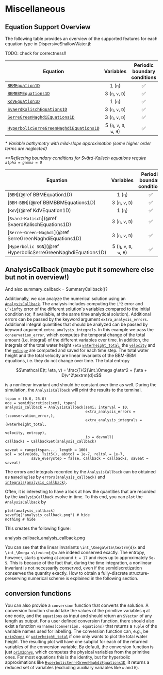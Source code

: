 # Miscellaneous

## Equation Support Overview

The following table provides an overview of the supported features for each equation type in DispersiveShallowWater.jl:

TODO: check for correctness!!

| Equation | Variables | Periodic boundary conditions | Reflecting boundary conditions | Flat Bathymetry | Mild-slope Bathymetry* | Variable Bathymetry | Relaxation | Source Terms |
|----------|:---------:|:-----------:|:-------------:|:---------------:|:---------------------:|:-------------------:|:----------:|:------------:|
| [`BBMEquation1D`](@ref) | 1 (`η`) | ✅ | ❌ | ✅ | ❌ | ❌ | ✅ | ✅ |
| [`BBMBBMEquations1D`](@ref) | 3 (`η`, `v`, `D`) | ✅ | ✅ | ✅ | ❌ | ✅ | ✅ | ✅ |
| [`KdVEquation1D`](@ref) | 1 (`η`) | ✅ | ❌ | ✅ | ❌ | ❌ | ✅ | ✅ |
| [`SvaerdKalischEquations1D`](@ref) | 3 (`η`, `v`, `D`) | ✅ | ✅**| ❌ | ❌ | ✅ | ✅ | ✅ |
| [`SerreGreenNaghdiEquations1D`](@ref) | 3 (`η`, `v`, `D`) | ✅ | ✅ | ✅ | ✅ | ✅ | ✅ | ✅ |
| [`HyperbolicSerreGreenNaghdiEquations1D`](@ref) | 5 (`η`, `v`, `D`, `w`, `H`) | ✅ | ✅ | ✅ | ✅ | ❌ | ✅ | ✅ |

*\* Variable bathymetry with mild-slope approximation (some higher order terms are neglected)*

*\*\*Reflecting boundary conditions for Svärd-Kalisch equations require `alpha = gamma = 0`*


| Equation | Variables | Periodic boundary conditions | Reflecting boundary conditions | Flat Bathymetry | Mild-slope Bathymetry* | Variable Bathymetry | Relaxation | Source Terms |
|----------|:---------:|:-----------:|:-------------:|:----:|:-----------:|:--------:|:----------:|:-------:|
| [`BBM`](@ref BBMEquation1D) | 1 (`η`) | ✅ | ❌ | ✅ | ❌ | ❌ | ✅ | ✅ |
| [`BBM-BBM`](@ref BBMBBMEquations1D) | 3 (`η`, `v`, `D`) | ✅ | ✅ | ✅ | ❌ | ✅ | ✅ | ✅ |
| [`KdV`](@ref KdVEquation1D) | 1 (`η`) | ✅ | ❌ | ✅ | ❌ | ❌ | ✅ | ✅ |
| [`Svärd-Kalisch`](@ref SvaerdKalischEquations1D) | 3 (`η`, `v`, `D`) | ✅ | ✅** | ❌ | ❌ | ✅ | ✅ | ✅ |
| [`Serre-Green-Naghdi`](@ref SerreGreenNaghdiEquations1D) | 3 (`η`, `v`, `D`) | ✅ | ✅ | ✅ | ✅ | ✅ | ✅ | ✅ |
| [`Hyperbolic SGN`](@ref HyperbolicSerreGreenNaghdiEquations1D) | 5 (`η`, `v`, `D`, `w`, `H`) | ✅ | ✅ | ✅ | ✅ | ❌ | ✅ | ✅ |


## AnalysisCallback (maybe put it somewhere else but not in overview!)
And also summary_callback = SummaryCallback()?

Additionally, we can analyze the numerical solution using an [`AnalysisCallback`](@ref).
The analysis includes computing the ``L^2`` error and ``L^\infty`` error of the different solution's variables compared to the initial condition (or, if available,
at the same time analytical solution). Additional errors can be passed by the keyword argument `extra_analysis_errors`. Additional integral quantities that should
be analyzed can be passed by keyword argument `extra_analysis_integrals`. In this example we pass the `conservation_error`, which computes the temporal change of
the total amount (i.e. integral) of the different variables over time. In addition, the integrals of the total water height ``\eta`` [`waterheight_total`](@ref),
the [`velocity`](@ref) and the [`entropy`](@ref) are computed and saved for each time step. The total water height and the total velocity are linear invariants of
the BBM-BBM equations, i.e. they do not change over time. The total entropy

```math
\mathcal E(t; \eta, v) = \frac{1}{2}\int_\Omega g\eta^2 + (\eta + D)v^2\textrm{d}x
```

is a nonlinear invariant and should be constant over time as well. During the simulation, the `AnalysisCallback` will print the results to the terminal.


```
tspan = (0.0, 25.0)
ode = semidiscretize(semi, tspan)
analysis_callback = AnalysisCallback(semi; interval = 10,
                                     extra_analysis_errors = (:conservation_error,),
                                     extra_analysis_integrals = (waterheight_total,
                                                                 velocity, entropy),
                                     io = devnull)
callbacks = CallbackSet(analysis_callback)

saveat = range(tspan..., length = 100)
sol = solve(ode, Tsit5(), abstol = 1e-7, reltol = 1e-7,
            save_everystep = false, callback = callbacks, saveat = saveat)
```


The errors and
integrals recorded by the `AnalysisCallback` can be obtained as `NamedTuple`s by [`errors(analysis_callback)`](@ref) and [`integrals(analysis_callback)`](@ref).

Often, it is interesting to have a look at how the quantities that are recorded by the `AnalysisCallback` evolve in time. To this end, you can `plot` the `AnalysisCallback` by

```
plot(analysis_callback)
savefig("analysis_callback.png") # hide
nothing # hide
```

This creates the following figure:

analysis callback_analysis_callback.png

You can see that the linear invariants ``\int_\Omega\eta\textrm{d}x`` and ``\int_\Omega v\textrm{d}x`` are indeed conserved exactly. The entropy, however, starts
growing at around ``t = 17``  and rises up to approximately `5e-5`. This is because of the fact that, during the time integration, a nonlinear invariant is not
necessarily conserved, even if the semidiscretization conserves the quantity exactly. How to obtain a fully-discrete structure-preserving numerical scheme is explained
in the following section.


## conversion functions

You can also provide a `conversion` function that converts the solution. A conversion function should take the values
of the primitive variables `q` at one node, and the `equations` as input and should return an `SVector` of any length as output. For a user defined conversion function,
there should also exist a function `varnames(conversion, equations)` that returns a `Tuple` of the variable names used for labelling. The conversion function can, e.g.,
be [`prim2cons`](@ref) or [`waterheight_total`](@ref) if one only wants to plot the total water height. The resulting plot will have one subplot for each of the returned
variables of the conversion variable. By default, the conversion function is just [`prim2phys`](@ref), which computes the physical variables
from the primitive ones. For most equations this is the identity, but for hyperbolic approximations like [`HyperbolicSerreGreenNaghdiEquations1D`](@ref), it returns a reduced set of variables (excluding auxiliary variables like `w` and `H`).
